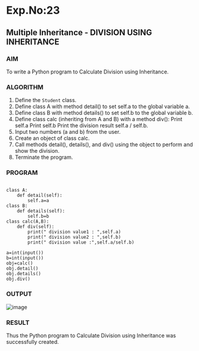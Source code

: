 # Exp.No:23  
## Multiple Inheritance - DIVISION USING INHERITANCE

### AIM  

To write a Python program to Calculate Division using Inheritance.

### ALGORITHM

1. Define the `Student` class.
2. Define class A with method detail() to set self.a to the global variable a.
3. Define class B with method details() to set self.b to the global variable b.
4. Define class calc (inheriting from A and B) with a method div():
   Print self.a
   Print self.b
   Print the division result self.a / self.b.
5. Input two numbers (a and b) from the user.
6. Create an object of class calc.
7. Call methods detail(), details(), and div() using the object to perform and show the division.
8. Terminate the program.

### PROGRAM

```

class A:
    def detail(self):
        self.a=a
class B:
    def details(self):
        self.b=b
class calc(A,B):
    def div(self):
        print(" division value1 : ",self.a)
        print(" division value2 : ",self.b)
        print(" division value :",self.a/self.b)
    
a=int(input())
b=int(input())
obj=calc()
obj.detail()
obj.details()
obj.div()

```

### OUTPUT

![image](https://github.com/user-attachments/assets/11a0e424-e920-49c4-97e3-d8ae5e1c0571)

### RESULT

Thus the Python program to Calculate Division using Inheritance was successfully created.

